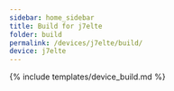 ```yaml
---
sidebar: home_sidebar
title: Build for j7elte
folder: build
permalink: /devices/j7elte/build/
device: j7elte
---
```

{% include templates/device_build.md %}
